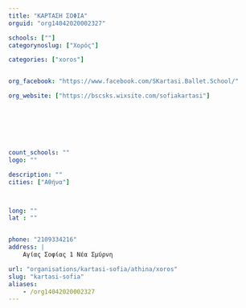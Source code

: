 ```yaml
---
title: "ΚΑΡΤΑΣΗ ΣΟΦΙΑ"
orguid: "org14042020002327"

schools: [""]
categorynoslug: ["Χορός"]

categories: ["xoros"]


org_facebook: "https://www.facebook.com/SKartasi.Ballet.School/"

org_website: ["https://bscsks.wixsite.com/sofiakartasi"]







count_schools: ""
logo: ""

description: ""
cities: ["Αθήνα"]



long: ""
lat : ""


phone: "2109334216"
address: |
    Αγίας Σοφίας 1 Νέα Σμύρνη

url: "organisations/kartasi-sofia/athina/xoros"
slug: "kartasi-sofia"
aliases:
    - /org14042020002327
---
```



